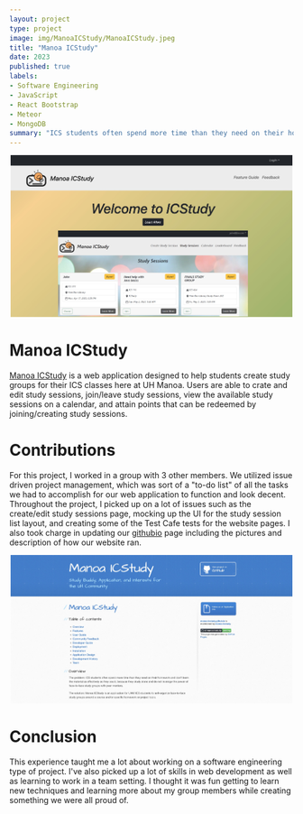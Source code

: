 ```yaml
---
layout: project
type: project
image: img/ManoaICStudy/ManoaICStudy.jpeg
title: "Manoa ICStudy"
date: 2023
published: true
labels:
- Software Engineering
- JavaScript
- React Bootstrap
- Meteor
- MongoDB
summary: "ICS students often spend more time than they need on their homework and don’t learn the material as effectively as they could, because they study alone and do not leverage the power of face-to-face study groups with peer mentors. Manoa ICStudy aims to help students create study groups to learn content efficiently and build everlasting relationships"
---
```


<div style="text-align:center"><img width="500px" src="../img/ManoaICStudy/HomePage.jpeg"></div>

# Manoa ICStudy
[Manoa ICStudy](https://manoa-icstudy.site/home) is a web application designed to help students create study groups for their ICS classes here at UH Manoa. Users are able to crate and edit study sessions, join/leave study sessions, view the available study sessions on a calendar, and attain points that can be redeemed by joining/creating study sessions.

# Contributions
For this project, I worked in a group with 3 other members. We utilized issue driven project management, which was sort of a "to-do list" of all the tasks we had to accomplish for our web application to function and look decent. Throughout the project, I picked up on a lot of issues such as the create/edit study sessions page, mocking up the UI for the study session list layout, and creating some of the Test Cafe tests for the website pages. I also took charge in updating our [githubio](https://manoa-icstudy.github.io/) page including the pictures and description of how our website ran.

<div style="text-align:center"><img width="500px" src="../img/ManoaICStudy/githubio.jpeg"></div>

# Conclusion
This experience taught me a lot about working on a software engineering type of project. I've also picked up a lot of skills in web development as well as learning to work in a team setting. I thought it was fun getting to learn new techniques and learning more about my group members while creating something we were all proud of.